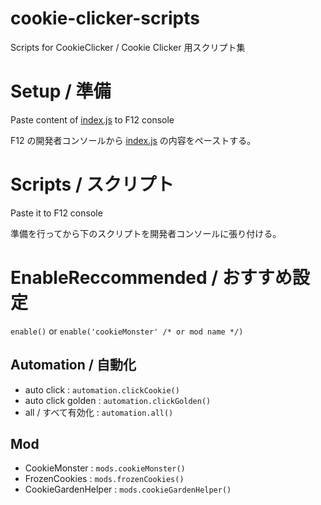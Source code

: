 # cookie-clicker-scripts

Scripts for CookieClicker / Cookie Clicker 用スクリプト集

# Setup / 準備

Paste content of [index.js](./index.js) to F12 console

F12 の開発者コンソールから [index.js](./index.js) の内容をペーストする。

# Scripts / スクリプト

Paste it to F12 console

準備を行ってから下のスクリプトを開発者コンソールに張り付ける。

# EnableReccommended / おすすめ設定

`enable()` or `enable('cookieMonster' /* or mod name */)`

## Automation / 自動化

- auto click         : `automation.clickCookie()`
- auto click golden  : `automation.clickGolden()`
- all / すべて有効化 : `automation.all()`

## Mod

- CookieMonster      : `mods.cookieMonster()`
- FrozenCookies      : `mods.frozenCookies()`
- CookieGardenHelper : `mods.cookieGardenHelper()`
